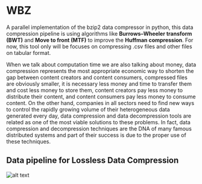 # WBZ
A parallel implementation of the bzip2 data compressor in python, this data compression pipeline is using algorithms like **Burrows–Wheeler transform (BWT)** and **Move to front (MTF)** to improve the **Huffman compression**. For now, this tool only will be focuses on compressing .csv files and other files on tabular format.

  When we talk about computation time we are also talking about money, data compression represents the most appropriate economic way to shorten the gap between content creators and content consumers, compressed files are obviously smaller, it is necessary less money and time to transfer them and cost less money to store them, content creators pay less money to distribute their content, and content consumers pay less money to consume content. On the other hand, companies in all sectors need to find new ways to control the rapidly growing volume of their heterogeneous data generated every day, data compression and data decompression tools are related as one of the most viable solutions to these problems. In fact, data compression and decompression techniques are the DNA of many famous distributed systems and part of their success is due to the proper use of these techniques. 



## Data pipeline for Lossless Data Compression

![alt text](https://wittline.github.io/wbz/img/wbz.png)


